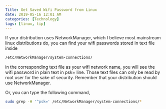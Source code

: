 ```yaml
---
Title: Get Saved Wifi Password from Linux
date: 2019-05-16 12:01 AM
categories: [Technology]
tags: [linux, tip]
---
```


If your distribution uses NetworkManager, which I believe most mainstream linux distributions do, you can find your wifi passwords stored in text file inside
```bash
/etc/NetworkManager/system-connections/
```
in the corresponding text file as your wifi network name, you will see the wifi password in plain text in psk= line. Those text files can only be read by root user for the sake of security. Remember that your distribution should use NetworkManager.

Or, you can type the following command,

```bash
sudo grep -H '^psk=' /etc/NetworkManager/system-connections/*
```